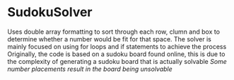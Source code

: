 # SudokuSolver
Uses double array formatting to sort through each row, clumn and box to determine whether a number would be fit for that space.
The solver is mainly focused on using for loops and if statements to achieve the process
Originally, the code is based on a sudoku board found online, this is due to the complexity of generating a sudoku board that is actually solvable
*Some number placements result in the board being unsolvable*
